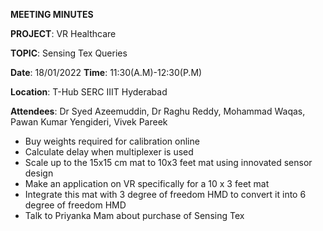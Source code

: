﻿

**MEETING MINUTES**

**PROJECT**: VR Healthcare

**TOPIC**: Sensing Tex Queries

**Date**: 18/01/2022 **Time**: 11:30(A.M)-12:30(P.M)

**Location**: T-Hub SERC IIIT Hyderabad

**Attendees**: Dr Syed Azeemuddin, Dr Raghu Reddy, Mohammad Waqas, Pawan Kumar Yengideri, Vivek Pareek

 - Buy weights required for calibration online
 - Calculate delay when multiplexer is used
 - Scale up to the 15x15 cm mat to 10x3 feet mat using innovated sensor design
 - Make an application on VR specifically for a 10 x 3 feet mat
 - Integrate this mat with 3 degree of freedom HMD to convert  		  it into 6 degree of freedom HMD
 - Talk to Priyanka Mam about purchase of Sensing Tex


